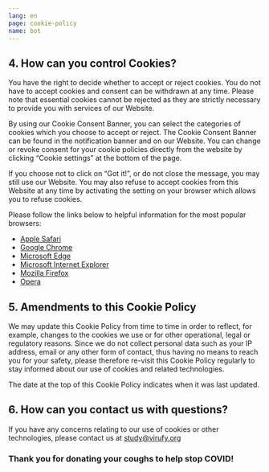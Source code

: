 ```yaml
---
lang: en
page: cookie-policy
name: bot
---
```


<p class="pt-4 pb-8"></p>

## 4. How can you control Cookies?

<p class="mb-4">You have the right to decide whether to accept or reject cookies. You do not have to accept cookies and consent can be withdrawn at any time. Please note that essential cookies cannot be rejected as they are strictly necessary to provide you with services of our Website. </p>

<p class="mb-4">By using our Cookie Consent Banner, you can select the categories of cookies which you choose to accept or reject. The Cookie Consent Banner can be found in the notification banner and on our Website. You can change or revoke consent for your cookie policies directly from the website by clicking “Cookie settings” at the bottom of the page.</p>

<p class="mb-4">If you choose not to click on “Got it!”, or do not close the message, you may still use our Website. You may also refuse to accept cookies from this Website at any time by activating the setting on your browser which allows you to refuse cookies.</p>



<p class="mb-4">
Please follow the links below to helpful information for the most popular browsers:
<ul>
<li><a class="" href="https://support.apple.com/en-us/HT201265">Apple Safari</a></li>
<li><a class="" href="https://support.google.com/chrome/answer/95647?co=GENIE.Platform%3DDesktop&hl">Google Chrome</a></li>
<li><a class="" href="https://support.microsoft.com/en-us/help/10607/microsoft-edge-view-delete-browser-history">Microsoft Edge</a></li> 
<li><a class="" href="https://support.microsoft.com/en-gb/help/17442/windows-internet-explorer-delete-manag
e-cookies">Microsoft Internet Explorer</a></li> 
<li><a class="" href="https://support.mozilla.org/en-US/kb/enable-and-disable-cookies-website-preferences">Mozilla Firefox</a></li>
<li><a class="" href="https://blogs.opera.com/news/2015/08/how-to-manage-cookies-in-opera/">Opera</a></li>
</ul>
</p>

## 5. Amendments to this Cookie Policy

<p class="mb-4">We may update this Cookie Policy from time to time in order to reflect, for example, changes to the cookies we use or for other operational, legal or regulatory reasons. Since we do not collect personal data such as your IP address, email or any other form of contact, thus having no means to reach you for your safety, please therefore re-visit this Cookie Policy regularly to stay informed about our use of cookies and related technologies.</p>

<p class="mb-4">The date at the top of this Cookie Policy indicates when it was last updated.</p>


## 6. How can you contact us with questions?

<p class="mb-4">If you have any concerns relating to our use of cookies or other technologies, please contact us at 
<a class="block" href="study@virufy.org">study@virufy.org</a></p> 

### <p class="mb-4 text-center">Thank you for donating your coughs to help stop COVID!</p>